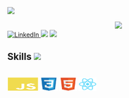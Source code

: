 
 <a href="https://github.com/DenverCoder1/readme-typing-svg"><img src="https://readme-typing-svg.herokuapp.com?&font=IBM+Plex+Sans&color=abcdef&size=20&lines=Olá+meus+queridos!+Eu+sou+o+Pedro+Rodriguez" /></a>



<div align="center">
     <img height="180em" src="https://github-readme-stats.vercel.app/api/top-langs/?username=PHrodidriguez&layout=compact&langs_count=7&theme=dracula"/>
</div>



<a href="https://www.linkedin.com/in/pedro-rodriguez-3b0262223/" target="_blank">
 <img alt="LinkedIn" src="https://img.shields.io/badge/LinkedIn-0077B5?style=for-the-badge&logo=linkedin&logoColor=white">
  </a>   
  <a href="https://instagram.com/ph.alemao_r" target="_blank"><img src="https://img.shields.io/badge/-Instagram-%23E4405F?style=for-the-badge&logo=instagram&logoColor=white" target="_blank"></a>
    <a href = "mailto:pedrorodriguezmp19@gmail.com"><img src="https://img.shields.io/badge/-Gmail-%23333?style=for-the-badge&logo=gmail&logoColor=white" target="_blank"></a>
    
    

<h2>Skills <img src ="https://media2.giphy.com/media/QssGEmpkyEOhBCb7e1/giphy.gif?cid=ecf05e47a0n3gi1bfqntqmob8g9aid1oyj2wr3ds3mg700bl&rid=giphy.gif" width = 32px /></h2>
	<div style="display: inline_block"><br>
	  <img align="center" alt="Rafa-Js" height="30" width="70" src="https://raw.githubusercontent.com/devicons/devicon/master/icons/javascript/javascript-plain.svg">
	 <img align="center" alt="Rafa-CSS" height="30" width="40" src="https://raw.githubusercontent.com/devicons/devicon/master/icons/css3/css3-original.svg">
	<img align="center" alt="Rafa-HTML" height="30" width="40" src="https://raw.githubusercontent.com/devicons/devicon/master/icons/html5/html5-original.svg">
<img align="center" alt="Rafa-React" height="30" width="40" src="https://raw.githubusercontent.com/devicons/devicon/master/icons/react/react-original.svg">
		
</div>
